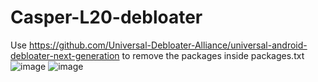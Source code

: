 # Casper-L20-debloater
Use https://github.com/Universal-Debloater-Alliance/universal-android-debloater-next-generation to remove the packages inside packages.txt
![image](https://github.com/user-attachments/assets/e349dc64-e495-4254-9697-3203dc6cdf2a)
![image](https://github.com/user-attachments/assets/f943b3ae-210b-458f-8e94-381028d1d5d7)
